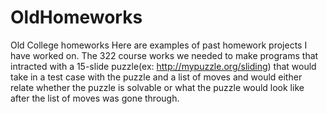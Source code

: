 # OldHomeworks
Old College homeworks
Here are examples of past homework projects I have worked on.
The 322 course works we needed to make programs that intracted with a 15-slide puzzle(ex: http://mypuzzle.org/sliding) that would take in a test case with the puzzle and a list of moves and would either relate whether the puzzle is solvable or what the puzzle would look like after the list of moves was gone through.
